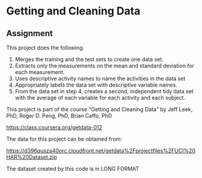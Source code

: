 # Getting and Cleaning Data
## Assignment

This project does the following. 

1. Merges the training and the test sets to create one data set.
2. Extracts only the measurements on the mean and standard deviation for each measurement. 
3. Uses descriptive activity names to name the activities in the data set
4. Appropriately labels the data set with descriptive variable names. 
5. From the data set in step 4, creates a second, independent tidy data set with the average of each variable for each activity and each subject.

This project is part of the course "Getting and Cleaning Data" by Jeff Leek, PhD, Roger D. Peng, PhD, Brian Caffo, PhD

https://class.coursera.org/getdata-012

The data for this project can be obtained from:

https://d396qusza40orc.cloudfront.net/getdata%2Fprojectfiles%2FUCI%20HAR%20Dataset.zip 

The dataset created by this code is in LONG FORMAT



